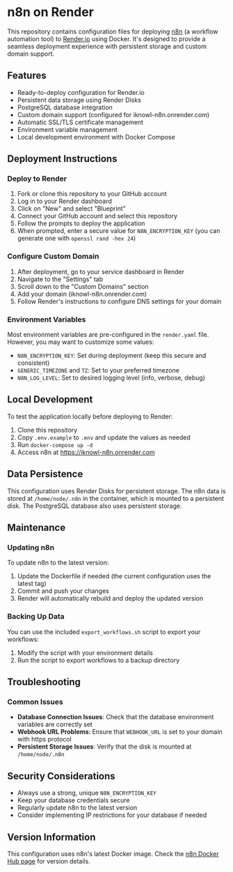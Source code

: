 # n8n on Render

This repository contains configuration files for deploying [n8n](https://n8n.io/) (a workflow automation tool) to [Render.io](https://render.com/) using Docker. It's designed to provide a seamless deployment experience with persistent storage and custom domain support.

## Features

- Ready-to-deploy configuration for Render.io
- Persistent data storage using Render Disks
- PostgreSQL database integration
- Custom domain support (configured for iknowl-n8n.onrender.com)
- Automatic SSL/TLS certificate management
- Environment variable management
- Local development environment with Docker Compose

## Deployment Instructions

### Deploy to Render

1. Fork or clone this repository to your GitHub account
2. Log in to your Render dashboard
3. Click on "New" and select "Blueprint"
4. Connect your GitHub account and select this repository
5. Follow the prompts to deploy the application
6. When prompted, enter a secure value for `N8N_ENCRYPTION_KEY` (you can generate one with `openssl rand -hex 24`)

### Configure Custom Domain

1. After deployment, go to your service dashboard in Render
2. Navigate to the "Settings" tab
3. Scroll down to the "Custom Domains" section
4. Add your domain (iknowl-n8n.onrender.com)
5. Follow Render's instructions to configure DNS settings for your domain

### Environment Variables

Most environment variables are pre-configured in the `render.yaml` file. However, you may want to customize some values:

- `N8N_ENCRYPTION_KEY`: Set during deployment (keep this secure and consistent)
- `GENERIC_TIMEZONE` and `TZ`: Set to your preferred timezone
- `N8N_LOG_LEVEL`: Set to desired logging level (info, verbose, debug)

## Local Development

To test the application locally before deploying to Render:

1. Clone this repository
2. Copy `.env.example` to `.env` and update the values as needed
3. Run `docker-compose up -d`
4. Access n8n at https://iknowl-n8n.onrender.com

## Data Persistence

This configuration uses Render Disks for persistent storage. The n8n data is stored at `/home/node/.n8n` in the container, which is mounted to a persistent disk. The PostgreSQL database also uses persistent storage.

## Maintenance

### Updating n8n

To update n8n to the latest version:

1. Update the Dockerfile if needed (the current configuration uses the latest tag)
2. Commit and push your changes
3. Render will automatically rebuild and deploy the updated version

### Backing Up Data

You can use the included `export_workflows.sh` script to export your workflows:

1. Modify the script with your environment details
2. Run the script to export workflows to a backup directory

## Troubleshooting

### Common Issues

- **Database Connection Issues**: Check that the database environment variables are correctly set
- **Webhook URL Problems**: Ensure that `WEBHOOK_URL` is set to your domain with https protocol
- **Persistent Storage Issues**: Verify that the disk is mounted at `/home/node/.n8n`

## Security Considerations

- Always use a strong, unique `N8N_ENCRYPTION_KEY`
- Keep your database credentials secure
- Regularly update n8n to the latest version
- Consider implementing IP restrictions for your database if needed

## Version Information

This configuration uses n8n's latest Docker image. Check the [n8n Docker Hub page](https://hub.docker.com/r/n8nio/n8n) for version details.
